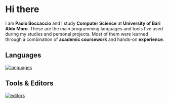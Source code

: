 # Hi there 
I am **Paolo Boccaccio** and I study **Computer Science** at **University of Bari Aldo Moro**. These are the main programming languages and tools I’ve used during my studies and personal projects. Most of them were learned through a combination of **academic coursework** and hands-on **experience**.

## Languages
[![languages](https://skillicons.dev/icons?i=md,py,java,cpp,c,mysql)](https://skillicons.dev)

## Tools & Editors
[![editors](https://skillicons.dev/icons?i=sublime,vscode,replit,git,docker)](https://skillicons.dev)



<!--
**paolo-boccaccio/paolo-boccaccio** is a ✨ _special_ ✨ repository because its `README.md` (this file) appears on your GitHub profile.

Here are some ideas to get you started:

- 🔭 I’m currently working on ...
- 🌱 I’m currently learning ...
- 👯 I’m looking to collaborate on ...
- 🤔 I’m looking for help with ...
- 💬 Ask me about ...
- 📫 How to reach me: ...
- 😄 Pronouns: ...
- ⚡ Fun fact: ...
-->
